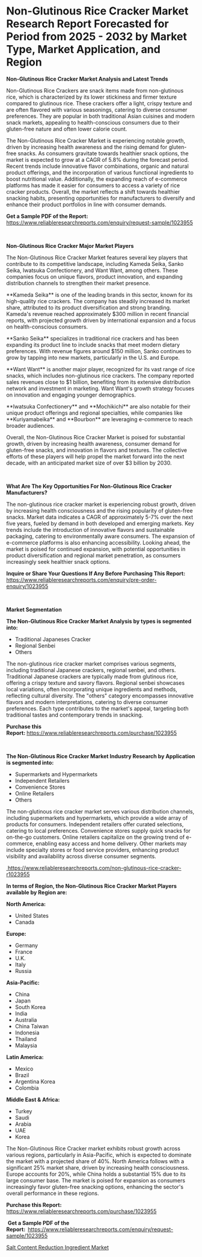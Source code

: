 <p><h1>Non-Glutinous Rice Cracker Market Research Report Forecasted for Period from 2025 -  2032 by Market Type, Market Application, and Region</h1></p><p><strong>Non-Glutinous Rice Cracker Market Analysis and Latest Trends</strong></p>
<p><p>Non-Glutinous Rice Crackers are snack items made from non-glutinous rice, which is characterized by its lower stickiness and firmer texture compared to glutinous rice. These crackers offer a light, crispy texture and are often flavored with various seasonings, catering to diverse consumer preferences. They are popular in both traditional Asian cuisines and modern snack markets, appealing to health-conscious consumers due to their gluten-free nature and often lower calorie count.</p><p>The Non-Glutinous Rice Cracker Market is experiencing notable growth, driven by increasing health awareness and the rising demand for gluten-free snacks. As consumers gravitate towards healthier snack options, the market is expected to grow at a CAGR of 5.8% during the forecast period. Recent trends include innovative flavor combinations, organic and natural product offerings, and the incorporation of various functional ingredients to boost nutritional value. Additionally, the expanding reach of e-commerce platforms has made it easier for consumers to access a variety of rice cracker products. Overall, the market reflects a shift towards healthier snacking habits, presenting opportunities for manufacturers to diversify and enhance their product portfolios in line with consumer demands.</p></p>
<p><strong>Get a Sample PDF of the Report:&nbsp;</strong> <a href="https://www.reliableresearchreports.com/enquiry/request-sample/1023955?utm_campaign=3057&utm_medium=2&utm_source=Github&utm_content=ia&utm_term=07042025&utm_id=non-glutinous-rice-cracker">https://www.reliableresearchreports.com/enquiry/request-sample/1023955</a></p>
<p>&nbsp;</p>
<p><strong>Non-Glutinous Rice Cracker Major Market Players</strong></p>
<p><p>The Non-Glutinous Rice Cracker Market features several key players that contribute to its competitive landscape, including Kameda Seika, Sanko Seika, Iwatsuka Confectionery, and Want Want, among others. These companies focus on unique flavors, product innovation, and expanding distribution channels to strengthen their market presence.</p><p>**Kameda Seika** is one of the leading brands in this sector, known for its high-quality rice crackers. The company has steadily increased its market share, attributed to its product diversification and strong branding. Kameda's revenue reached approximately $300 million in recent financial reports, with projected growth driven by international expansion and a focus on health-conscious consumers.</p><p>**Sanko Seika** specializes in traditional rice crackers and has been expanding its product line to include snacks that meet modern dietary preferences. With revenue figures around $150 million, Sanko continues to grow by tapping into new markets, particularly in the U.S. and Europe.</p><p>**Want Want** is another major player, recognized for its vast range of rice snacks, which includes non-glutinous rice crackers. The company reported sales revenues close to $1 billion, benefiting from its extensive distribution network and investment in marketing. Want Want's growth strategy focuses on innovation and engaging younger demographics.</p><p>**Iwatsuka Confectionery** and **Mochikichi** are also notable for their unique product offerings and regional specialties, while companies like **Kuriyamabeika** and **Bourbon** are leveraging e-commerce to reach broader audiences.</p><p>Overall, the Non-Glutinous Rice Cracker Market is poised for substantial growth, driven by increasing health awareness, consumer demand for gluten-free snacks, and innovation in flavors and textures. The collective efforts of these players will help propel the market forward into the next decade, with an anticipated market size of over $3 billion by 2030.</p></p>
<p>&nbsp;</p>
<p><strong>What Are The Key Opportunities For Non-Glutinous Rice Cracker Manufacturers?</strong></p>
<p><p>The non-glutinous rice cracker market is experiencing robust growth, driven by increasing health consciousness and the rising popularity of gluten-free snacks. Market data indicates a CAGR of approximately 5-7% over the next five years, fueled by demand in both developed and emerging markets. Key trends include the introduction of innovative flavors and sustainable packaging, catering to environmentally aware consumers. The expansion of e-commerce platforms is also enhancing accessibility. Looking ahead, the market is poised for continued expansion, with potential opportunities in product diversification and regional market penetration, as consumers increasingly seek healthier snack options.</p></p>
<p><strong>Inquire or Share Your Questions If Any Before Purchasing This Report:</strong> <a href="https://www.reliableresearchreports.com/enquiry/pre-order-enquiry/1023955?utm_campaign=3057&utm_medium=2&utm_source=Github&utm_content=ia&utm_term=07042025&utm_id=non-glutinous-rice-cracker">https://www.reliableresearchreports.com/enquiry/pre-order-enquiry/1023955</a></p>
<p>&nbsp;</p>
<p><strong>Market Segmentation</strong></p>
<p><strong>The Non-Glutinous Rice Cracker Market Analysis by types is segmented into:</strong></p>
<p><ul><li>Traditional Japaneses Cracker</li><li>Regional Senbei</li><li>Others</li></ul></p>
<p><p>The non-glutinous rice cracker market comprises various segments, including traditional Japanese crackers, regional senbei, and others. Traditional Japanese crackers are typically made from glutinous rice, offering a crispy texture and savory flavors. Regional senbei showcases local variations, often incorporating unique ingredients and methods, reflecting cultural diversity. The "others" category encompasses innovative flavors and modern interpretations, catering to diverse consumer preferences. Each type contributes to the market's appeal, targeting both traditional tastes and contemporary trends in snacking.</p></p>
<p><strong>Purchase this Report:&nbsp;</strong><a href="https://www.reliableresearchreports.com/purchase/1023955?utm_campaign=3057&utm_medium=2&utm_source=Github&utm_content=ia&utm_term=07042025&utm_id=non-glutinous-rice-cracker">https://www.reliableresearchreports.com/purchase/1023955</a></p>
<p>&nbsp;</p>
<p><strong>The Non-Glutinous Rice Cracker Market Industry Research by Application is segmented into:</strong></p>
<p><ul><li>Supermarkets and Hypermarkets</li><li>Independent Retailers</li><li>Convenience Stores</li><li>Online Retailers</li><li>Others</li></ul></p>
<p><p>The non-glutinous rice cracker market serves various distribution channels, including supermarkets and hypermarkets, which provide a wide array of products for consumers. Independent retailers offer curated selections, catering to local preferences. Convenience stores supply quick snacks for on-the-go customers. Online retailers capitalize on the growing trend of e-commerce, enabling easy access and home delivery. Other markets may include specialty stores or food service providers, enhancing product visibility and availability across diverse consumer segments.</p></p>
<p><a href="https://www.reliableresearchreports.com/non-glutinous-rice-cracker-r1023955?utm_campaign=3057&utm_medium=2&utm_source=Github&utm_content=ia&utm_term=07042025&utm_id=non-glutinous-rice-cracker">&nbsp;https://www.reliableresearchreports.com/non-glutinous-rice-cracker-r1023955</a></p>
<p><strong>In terms of Region, the Non-Glutinous Rice Cracker Market Players available by Region are:</strong></p>
<p>
    <p> <strong> North America: </strong>
        <ul>
            <li>United States</li>
            <li>Canada</li>
        </ul>
        </p> 
    <p> <strong> Europe: </strong>
        <ul>
            <li>Germany</li>
            <li>France</li>
            <li>U.K.</li>
            <li>Italy</li>
            <li>Russia</li>
        </ul>
        </p> 
    <p> <strong> Asia-Pacific: </strong>
        <ul>
            <li>China</li>
            <li>Japan</li>
            <li>South Korea</li>
            <li>India</li>
            <li>Australia</li>
            <li>China Taiwan</li>
            <li>Indonesia</li>
            <li>Thailand</li>
            <li>Malaysia</li>
        </ul>
        </p> 
    <p> <strong> Latin America: </strong>
        <ul>
            <li>Mexico</li>
            <li>Brazil</li>
            <li>Argentina Korea</li>
            <li>Colombia</li>
        </ul>
        </p> 
    <p> <strong> Middle East & Africa: </strong>
        <ul>
            <li>Turkey</li>
            <li>Saudi</li>
            <li>Arabia</li>
            <li>UAE</li>
            <li>Korea</li>
        </ul>
    </p>
    </p>
<p><p>The Non-Glutinous Rice Cracker market exhibits robust growth across various regions, particularly in Asia-Pacific, which is expected to dominate the market with a projected share of 40%. North America follows with a significant 25% market share, driven by increasing health consciousness. Europe accounts for 20%, while China holds a substantial 15% due to its large consumer base. The market is poised for expansion as consumers increasingly favor gluten-free snacking options, enhancing the sector's overall performance in these regions.</p></p>
<p><strong>Purchase this Report: </strong><a href="https://www.reliableresearchreports.com/purchase/1023955?utm_campaign=3057&utm_medium=2&utm_source=Github&utm_content=ia&utm_term=07042025&utm_id=non-glutinous-rice-cracker">https://www.reliableresearchreports.com/purchase/1023955</a></p>
<p>&nbsp;<strong>Get a Sample PDF of the Report:&nbsp;&nbsp;</strong><a href="https://www.reliableresearchreports.com/enquiry/request-sample/1023955?utm_campaign=3057&utm_medium=2&utm_source=Github&utm_content=ia&utm_term=07042025&utm_id=non-glutinous-rice-cracker">https://www.reliableresearchreports.com/enquiry/request-sample/1023955</a></p>
<p><strong></strong></p>
<p><p><a href="https://github.com/kaddahblejc/Market-Research-Report-List-1/blob/main/salt-content-reduction-ingredient-market.md?utm_campaign=3057&utm_medium=2&utm_source=Github&utm_content=ia&utm_term=07042025&utm_id=non-glutinous-rice-cracker">Salt Content Reduction Ingredient Market</a></p></p>